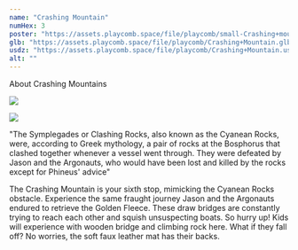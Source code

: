 ```yaml
---
name: "Crashing Mountain"
numHex: 3
poster: "https://assets.playcomb.space/file/playcomb/small-Crashing+mountain-+no+background.png"
glb: "https://assets.playcomb.space/file/playcomb/Crashing+Mountain.glb"
usdz: "https://assets.playcomb.space/file/playcomb/Crashing+Mountain.usdz"
alt: ""
---
```


About Crashing Mountains

![](https://assets.playcomb.space/file/playcomb/Carshingmountain+materials.png)

![](https://assets.playcomb.space/file/playcomb/Crashing+mountain.png)

"The Symplegades or Clashing Rocks, also known as the Cyanean Rocks, were, according to Greek mythology, a pair of rocks at the Bosphorus that clashed together whenever a vessel went through. They were defeated by Jason and the Argonauts, who would have been lost and killed by the rocks except for Phineus' advice" 

The Crashing Mountain is your sixth stop, mimicking the Cyanean Rocks obstacle. Experience the same fraught journey Jason and the Argonauts endured to retrieve the Golden Fleece. These draw bridges are constantly trying to reach each other and squish unsuspecting boats. So hurry up! Kids will experience with wooden bridge and climbing rock here. What if they fall off? No worries, the soft faux leather mat has their backs.
